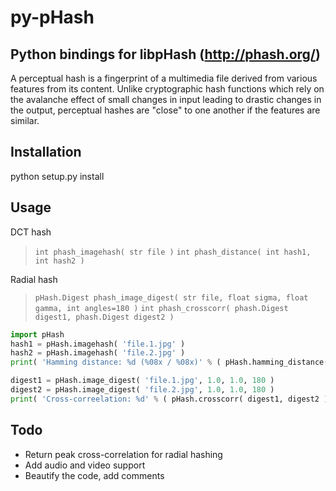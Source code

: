 py-pHash
========
Python bindings for libpHash (http://phash.org/)
------------------------------------------------

A perceptual hash is a fingerprint of a multimedia file derived from various features from its content. Unlike cryptographic hash functions which rely on the avalanche effect of small changes in input leading to drastic changes in the output, perceptual hashes are "close" to one another if the features are similar.

Installation
------------

python setup.py install

Usage
-----

DCT hash
> `int phash_imagehash( str file )`
> `int phash_distance( int hash1, int hash2 )`

Radial hash
> `pHash.Digest phash_image_digest( str file, float sigma, float gamma, int angles=180 )`
> `int phash_crosscorr( phash.Digest digest1, phash.Digest digest2 )`


````python
import pHash
hash1 = pHash.imagehash( 'file.1.jpg' )
hash2 = pHash.imagehash( 'file.2.jpg' )
print( 'Hamming distance: %d (%08x / %08x)' % ( pHash.hamming_distance( hash1, hash2 ), hash1, hash2 ))

digest1 = pHash.image_digest( 'file.1.jpg', 1.0, 1.0, 180 )
digest2 = pHash.image_digest( 'file.2.jpg', 1.0, 1.0, 180 )
print( 'Cross-correelation: %d' % ( pHash.crosscorr( digest1, digest2 ) ) )
````

Todo
----

- Return peak cross-correlation for radial hashing
- Add audio and video support
- Beautify the code, add comments
